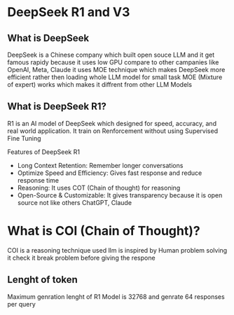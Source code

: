 # DeepSeek R1 and V3

## What is DeepSeek

DeepSeek is a Chinese company which built open souce LLM and it get famous rapidy because it uses low GPU compare to other campanies like OpenAI, Meta, Claude it uses MOE technique which makes DeepSeek more efficient rather then loading whole LLM model for small task MOE (Mixture of expert) works which makes it diffrent from other LLM Models

## What is DeepSeek R1?

R1 is an AI model of DeepSeek which designed for speed, accuracy, and real world application. It train on Renforcement without using Supervised Fine Tuning

Features of DeepSeek R1

- Long Context Retention: Remember longer conversations
- Optimize Speed and Efficiency: Gives fast response and reduce response time
- Reasoning: It uses COT (Chain of thought) for reasoning
- Open-Source & Customizable: It gives transparency because it is open source not like others ChatGPT, Claude

# What is COI (Chain of Thought)?

COI is a reasoning technique used llm is inspired by Human problem solving it check it break problem before giving the respone 

## Lenght of token

Maximum genration lenght of R1 Model is 32768 and genrate 64 responses per query

